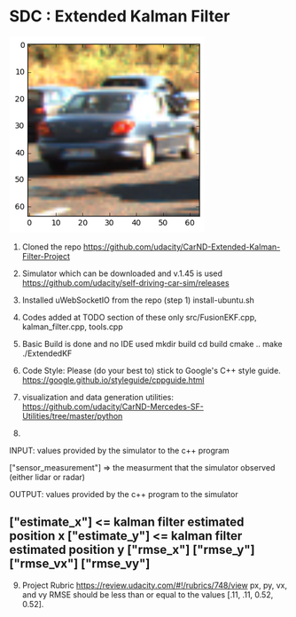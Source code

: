 # SDC : Extended Kalman Filter
 ![Calibration result](https://github.com/parthasen/SDC/blob/P5/output_images/1.png)

1. Cloned the repo 
https://github.com/udacity/CarND-Extended-Kalman-Filter-Project
2. Simulator which can be downloaded and v.1.45 is used
https://github.com/udacity/self-driving-car-sim/releases
3. Installed uWebSocketIO from the repo (step 1) 
install-ubuntu.sh
4. Codes added at TODO section of  these only src/FusionEKF.cpp, kalman_filter.cpp, tools.cpp
5. Basic Build is done and no IDE used
    mkdir build
    cd build
    cmake ..
    make
    ./ExtendedKF

6. Code Style: 
Please (do your best to) stick to Google's C++ style guide. https://google.github.io/styleguide/cppguide.html

7. visualization and data generation utilities: 
https://github.com/udacity/CarND-Mercedes-SF-Utilities/tree/master/python

8. 
INPUT: values provided by the simulator to the c++ program

["sensor_measurement"] => the measurment that the simulator observed (either lidar or radar)


OUTPUT: values provided by the c++ program to the simulator

["estimate_x"] <= kalman filter estimated position x
["estimate_y"] <= kalman filter estimated position y
["rmse_x"]
["rmse_y"]
["rmse_vx"]
["rmse_vy"]
---
9. Project Rubric
https://review.udacity.com/#!/rubrics/748/view
px, py, vx, and vy RMSE should be less than or equal to the values [.11, .11, 0.52, 0.52]. 
